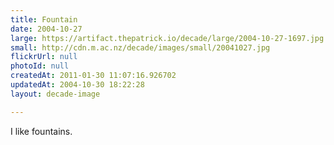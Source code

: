 ```yaml
---
title: Fountain
date: 2004-10-27
large: https://artifact.thepatrick.io/decade/large/2004-10-27-1697.jpg
small: http://cdn.m.ac.nz/decade/images/small/20041027.jpg
flickrUrl: null
photoId: null
createdAt: 2011-01-30 11:07:16.926702
updatedAt: 2004-10-30 18:22:28
layout: decade-image

---
```

I like fountains.
